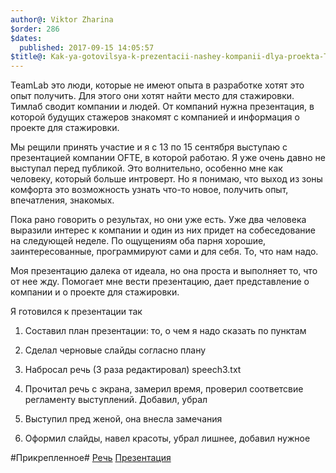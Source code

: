 ```yaml
---
author@: Viktor Zharina
$order: 286
$dates:
  published: 2017-09-15 14:05:57
$title@: Kak-ya-gotovilsya-k-prezentacii-nashey-kompanii-dlya-proekta-Teamlab
---
```

TeamLab это люди, которые не имеют опыта в разработке хотят это опыт получить. Для этого они хотят найти место для стажировки. Тимлаб сводит компании и людей. От компаний нужна презентация, в которой будущих стажеров знакомят с компанией и информация о проекте для стажировки.

Мы рещили принять участие и я с 13 по 15 сентября выступаю с презентацией компании OFTE, в которой работаю. Я уже очень давно не выступал перед публикой. Это волнительно, особенно мне как человеку, который больше интроверт. Но я понимаю, что выход из зоны комфорта это возможность узнать что-то новое, получить опыт, впечатления, знакомых.

Пока рано говорить о результах, но они уже есть. Уже два человека выразили интерес к компании и один из них придет на собеседование на следующей неделе. По ощущениям оба парня хорошие, заинтересованные, программируют сами и для себя. То, что нам надо.

Моя презентацию далека от идеала, но она проста и выполняет то, что от нее жду. Помогает мне вести презентацию, дает представление о компании и о проекте для стажировки.

Я готовился к презентации так

1. Составил план презентации: то, о чем я надо сказать по пунктам

2. Сделал черновые слайды согласно плану

3. Набросал речь (3 раза редактировал) speech3.txt

4. Прочитал речь с экрана, замерил время, проверил соответсвие регламенту выступлений. Добавил, убрал

5. Выступил пред женой, она внесла замечания

6. Оформил слайды, навел красоты, убрал лишнее, добавил нужное

#Прикрепленное#
[Речь](/static/attachments/speech3.txt)
[Презентация](/static/attachments/ofte_teamlab.pdf)